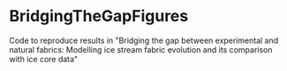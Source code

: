 # BridgingTheGapFigures
Code to reproduce results in "Bridging the gap between experimental and natural fabrics: Modelling ice stream fabric evolution and its comparison with ice core data"
